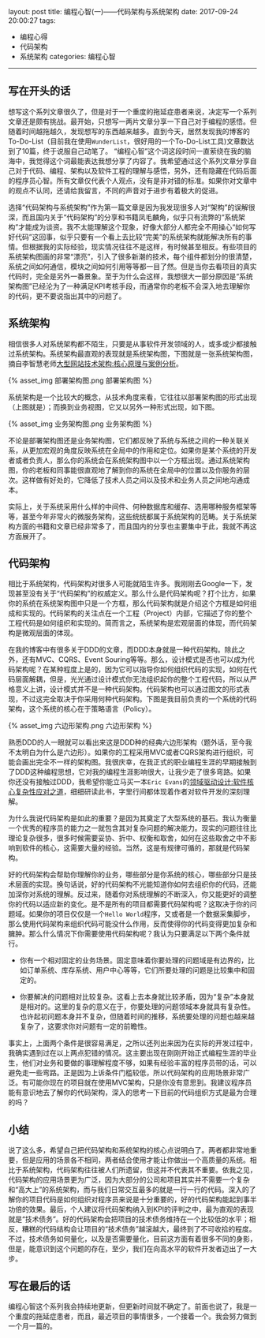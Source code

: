 layout: post
title: 编程心智(一)——代码架构与系统架构
date: 2017-09-24 20:00:27
tags:
- 编程心得
- 代码架构
- 系统架构
categories: 编程心智
---

## 写在开头的话

想写这个系列文章很久了，但是对于一个重度的拖延症患者来说，决定写一个系列文章还是颇有挑战。最开始，只想写一两片文章分享一下自己对于编程的感悟。但随着时间越拖越久，发现想写的东西越来越多。直到今天，居然发现我的博客的To-Do-List（目前我在使用`WunderList`，很好用的一个To-Do-List工具)文章数达到了10篇，终于说服自己动笔了。
“编程心智”这个词这段时间一直萦绕在我的脑海中，我觉得这个词最能表达我想分享了内容了。我希望通过这个系列文章分享自己对于代码、编程、架构以及软件工程的理解与感悟，另外，还有隐藏在代码后面的程序员心智。所有文章仅代表个人观点，没有是非对错的标准。如果你对文章中的观点不认同，还请给我留言，不同的声音对于进步有着极大的促进。

<!-- more -->

选择“代码架构与系统架构”作为第一篇文章是因为我发现很多人对“架构”的误解很深，而且国内关于“代码架构”的分享和书籍凤毛麟角，似乎只有流弊的“系统架构”才能成为谈资。我不太能理解这个现象，好像大部分人都完全不用操心“如何写好代码”这回事，似乎只要有一个看上去比较“完美”的系统架构就能解决所有的事情。但根据我的实际经验，现实情况往往不是这样，有时候甚至相反。有些项目的系统架构图画的非常“漂亮”，引入了很多新潮的技术，每个组件都划分的很清楚，系统之间如何通信，模块之间如何引用等等都一目了然。但是当你去看项目的真实代码时，完全是另外一番景象。至于为什么会这样，我想很大一部分原因是“系统架构图”已经沦为了一种满足KPI考核手段，而通常你的老板不会深入地去理解你的代码，更不要说指出其中的问题了。

## 系统架构

相信很多人对系统架构都不陌生，只要是从事软件开发领域的人，或多或少都接触过系统架构。系统架构最直观的表现就是系统架构图，下图就是一张系统架构图，摘自李智慧老师[大型网站技术架构:核心原理与案例分析](https://www.amazon.cn/dp/B00F3Z26G8/ref=cngwdyfloorv2_recs_0?pf_rd_p=7149a3bb-2ee6-4f99-92eb-d87852365f8c&pf_rd_s=desktop-2&pf_rd_t=36701&pf_rd_i=desktop&pf_rd_m=A1AJ19PSB66TGU&pf_rd_r=R2PPN3T6JNKNPP0HTHWS&pf_rd_r=R2PPN3T6JNKNPP0HTHWS&pf_rd_p=7149a3bb-2ee6-4f99-92eb-d87852365f8c)。

{% asset_img 部署架构图.png 部署架构图 %}

系统架构是一个比较大的概念，从技术角度来看，它往往以部署架构图的形式出现（上图就是）；而换到业务视图，它又以另外一种形式出现，如下图。

{% asset_img 业务架构图.png 业务架构图 %}

不论是部署架构图还是业务架构图，它们都反映了系统与系统之间的一种关联关系，从更加宏观的角度反映系统在全局中的作用和定位。如果你是某个系统的开发者或者负责人，那么你的系统会在系统架构图中以一个方框出现。通过系统架构图，你的老板和同事能很直观地了解到你的系统在全局中的位置以及你服务的层次。这样做有好处的，它降低了技术人员之间以及技术和业务人员之间地沟通成本。

实际上，关于系统采用什么样的中间件、何种数据库和缓存、选用哪种服务框架等等，甚至今年非常火的微服务架构，这些统统都属于系统架构的范畴。关于系统架构方面的书籍和文章已经非常多了，而且国内的分享也主要集中于此，我就不再这方面展开了。

## 代码架构

相比于系统架构，代码架构对很多人可能就陌生许多。我刚刚去Google一下，发现甚至没有关于“代码架构”的权威定义。那么什么是代码架构呢？打个比方，如果你的系统在系统架构图中只是一个方框，那么代码架构就是介绍这个方框是如何组成和实现的。代码架构的关注点在一个工程（Project）内部，它描述了你的整个工程代码是如何组织和实现的。简而言之，系统架构是宏观层面的体现，而代码架构是微观层面的体现。

在我的博客中有很多关于DDD的文章，而DDD本身就是一种代码架构。除此之外，还有MVC、CQRS、Event Souring等等。那么，设计模式是否也可以成为代码架构呢？在某种程度上是的，因为它可以指导你如何组织代码的实现，如何在代码层面解耦，但是，光光通过设计模式你无法组织起你的整个工程代码，所以从严格意义上讲，设计模式并不是一种代码架构。代码架构也可以通过图文的形式表现，不过这完全取决于你采用何种代码架构。下图是我目前负责的一个系统的代码架构，这个系统的核心在于策略语言（Policy）。

{% asset_img 六边形架构.png 六边形架构 %}

熟悉DDD的人一眼就可以看出来这是DDD种的经典六边形架构（题外话，至今我不太明白为什么是六边形）。如果你的工程采用MVC或者CQRS架构进行组织，可能会画出完全不一样的架构图。我很庆幸，在我正式的职业编程生涯的早期接触到了DDD这种编程思想，它对我的编程生涯影响很大，让我少走了很多弯路。如果你还没有接触过DDD，我希望你能立马买一本`Eric Evans`的[领域驱动设计:软件核心复杂性应对之道](https://www.amazon.cn/%E5%9B%BE%E4%B9%A6/dp/B01GZ6T12K/ref=sr_1_1?ie=UTF8&qid=1506266953&sr=8-1&keywords=%E9%A2%86%E5%9F%9F%E9%A9%B1%E5%8A%A8%E8%AE%BE%E8%AE%A1)，细细研读此书，字里行间都体现着作者对软件开发的深刻理解。

为什么我说代码架构是如此的重要？是因为其奠定了大型系统的基石。我认为衡量一个优秀的程序员的能力之一就包含其对复杂问题的解决能力。现实的问题往往比理论复杂很多，很多时候需要妥协、折中、权衡和取舍，如何在这些取舍之中不影响到软件的核心，这需要大量的经验。当然，这是有规律可循的，那就是代码架构。

好的代码架构会帮助你理解你的业务，哪些部分是你系统的核心，哪些部分只是技术层面的实现。换句话说，好的代码架构不光能知道你如何去组织你的代码，还能加深你对系统的理解。反过来，随着你对系统理解的不断深入，你又能更好的调整你的代码以适应新的变化。是不是所有的项目都需要代码架构呢？这取决于你的问题域。如果你的项目仅仅是一个`Hello World`程序，又或者是一个数据采集脚步，那么使用代码架构来组织代码可能没什么作用，反而使得你的代码变得更加复杂和臃肿。那么什么情况下你需要使用代码架构呢？我认为只要满足以下两个条件就行。

* 你有一个相对固定的业务场景。固定意味着你要处理的问题域是有边界的，比如订单系统、库存系统、用户中心等等，它们所要处理的问题是比较集中和固定的。

* 你要解决的问题相对比较复杂。这看上去本身就比较矛盾，因为“复杂”本身就是相对的。这里的复杂的意义在于，你要处理的问题领域本身就具有复杂性。也许起初问题本身并不复杂，但随着时间的推移，系统要处理的问题也越来越复杂了，这要求你对问题有一定的前瞻性。

事实上，上面两个条件是很容易满足，之所以还列出来因为在实际的开发过程中，我确实遇到过在以上两点犯错的情况。这主要出现在刚刚开始正式编程生涯的毕业生，他们对业务和要做的事理解程度不够，如果有经验丰富的程序员带的话，可以避免走一些弯路。正是因为上诉条件门槛较低，所以代码架构的应用场景非常广泛。有可能你现在的项目就在使用MVC架构，只是你没有意思到。我建议程序员能有意识地去了解你的代码架构，深入的思考一下目前的代码组织方式是最为合理的吗？

## 小结

说了这么多，希望自己把代码架构和系统架构的核心点说明白了。两者都非常地重要，但是应用的场景各不相同，两者结合使用才能让你做出一个高质量的系统。相比于系统架构，代码架构往往被人们所遗留，但这并不代表其不重要。依我之见，代码架构的应用场景更为广泛，因为大部分的公司和项目其实并不需要一个复杂和“高大上”的系统架构，而与我们日常交互最多的就是一行一行的代码。深入的了解你的项目代码是如何组织对程序员来说是十分重要的，好的代码架构能起到事半功倍的效果。最后，个人建议将代码架构纳入到KPI的评判之中，最为直观的表现就是“技术债务”。好的代码架构会把项目的技术债务维持在一个比较低的水平；相反，糟糕的代码结构会让项目的“技术债务”越滚越大，最终到了不可收拾的程度。不过，技术债务如何量化，以及是否需要量化，目前这方面有着很多不同的身影，但是，能意识到这个问题的存在，至少，我们在向高水平的软件开发者迈出了一大步。

## 写在最后的话

编程心智这个系列我会持续地更新，但更新时间就不确定了。前面也说了，我是一个重度的拖延症患者，而且，最近项目的事情很多，一个接着一个。我会努力做到一个月一篇的。








